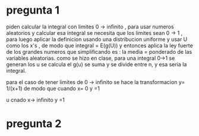 #  pregunta 1
piden calcular la integral con limites 0 → infinito , para usar numeros aleatorios y calcular esa integral se necesita que los limites sean 0 → 1 , para luego aplicar la definicion usando una distribucion uniforme y usar U como los x's , de modo que integral = E(g(U))
y entonces aplica la ley fuerte de los grandes numeros que simplificando es : la media = ponderado de las variables aleatorias.
como se hizo en clase, para una integral 0→1 se generan los u se calcula el g(u) se suma y se divide entre n, y esa seria la integral.

para el caso de tener limites de 0 → infinito se hace la transformacion y= 1/(x+1) de modo que cuando x= 0  y =1

u cnado x→ infinito  y =1


# pregunta 2